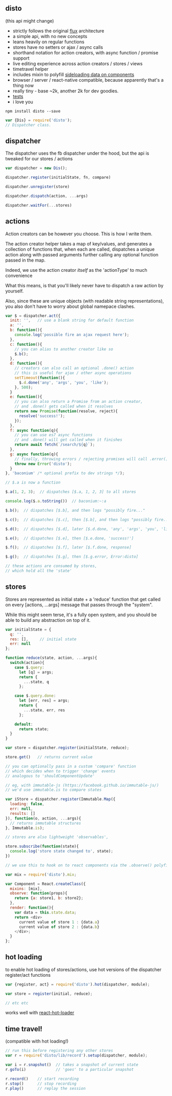 disto
---

(this api might change)

- strictly follows the original [flux](http://facebook.github.io/flux) architecture
- a simple api, with no new concepts
- leans heavily on regular functions
- stores have no setters or ajax / async calls
- shorthand notation for action creators, with async function / promise support
- live editing experience across action creators / stores / views
- timetravel helper
- includes mixin to polyfill [sideloading data on components](https://github.com/facebook/react/issues/3398)
- browser / server / react-native compatible, because apparently that's a thing now
- really tiny - base ~2k, another 2k for dev goodies.
- [tests](https://github.com/threepointone/disto/blob/master/test/index.js)
- i love you

`npm install disto --save`

```js
var {Dis} = require('disto');
// Dispatcher class.
```

dispatcher
---

The dispatcher uses the fb dispatcher under the hood,
but the api is tweaked for our stores / actions

```js
var dispatcher = new Dis();

dispatcher.register(initialState, fn, compare)

dispatcher.unregister(store)

dispatcher.dispatch(action, ...args)

dispatcher.waitFor(...stores)
```

actions
---

Action creators can be however you choose. This is how I write them.

The action creator helper takes a map of key/values,
and generates a collection of functions that, when each are called,
dispatches a unique action along with passed arguments
further calling any optional function passed in the map.

Indeed, we use the action creator *itself* as the 'actionType'
to much convenience

What this means, is that you'll likely
never have to dispatch a raw action by yourself.

Also, since these are unique objects (with readable string representations),
you also don't have to worry about global namepace clashes.

```js
var $ = dispatcher.act({
  init: '',   // use a blank string for default function
  a: '',
  b: function(){
    console.log('possible fire an ajax request here');
  },
  c: function(){
    // you can alias to another creator like so
    $.b();
  },
  d: function(){
    // creators can also call an optional .done() action
    // this is useful for ajax / other async operations
    setTimeout(function(){
      $.d.done('any', 'args', 'you', 'like');
    }, 500);
  }
  e: function(){
    // you can also return a Promise from an action creator,
    // and .done() gets called when it resolves
    return new Promise(function(resolve, reject){
      resolve('success!');
    });
  },
  f: async function(q){
    // you can use es7 async functions
    // and .done() will get called when it finishes
    return await fetch(`/search/${q}`);
  },
  g: async function(q){
    // finally, throwing errors / rejecting promises will call .error()
    throw new Error('disto');
  }
}, 'baconium' /* optional prefix to dev strings */);

// $.a is now a function

$.a(1, 2, 3);  // dispatches [$.a, 1, 2, 3] to all stores

console.log($.a.toString())  // baconium:~:a

$.b();  // dispatches [$.b], and then logs "possibly fire..."

$.c();  // dispatches [$.c], then [$.b], and then logs "possibly fire..."

$.d();  // dispatches [$.d], later [$.d.done, 'any', 'args', 'you', 'like']

$.e();  // dispatches [$.e], then [$.e.done, 'success!']

$.f();  // dispatches [$.f], later [$.f.done, response]

$.g();  // dispatches [$.g], then [$.g.error, Error:disto]

// these actions are consumed by stores,
// which hold all the 'state'
```

stores
---

Stores are represented as initial state + a 'reduce' function
that get called on every [actions, ...args] message
that passes through the "system".

While this might seem terse, it's a fully open system,
and you should be able to build any abstraction on top of it.

```js
var initialState = {
  q: '',
  res: [],     // initial state
  err: null
};

function reduce(state, action, ...args){
  switch(action){
    case $.query:
      let [q] = args;
      return {
        ...state, q
      };

    case $.query.done:
      let [err, res] = args;
      return {
        ...state, err, res
      };

    default:
      return state;
  }
}

var store = dispatcher.register(initialState, reduce);

store.get()   // returns current value

// you can optionally pass in a custom 'compare' function
// which decides when to trigger 'change' events
// analogous to 'shouldComponentUpdate'

// eg, with immutable-js (https://facebook.github.io/immutable-js/)
// we'd use immutable.is to compare states

var iStore = dispatcher.register(Immutable.Map({
  loading: false,
  err: null,
  results: []
}), function(o, action, ...args){
  // returns immutable structures
}, Immutable.is);

// stores are also lightweight 'observables',

store.subscribe(function(state){
  console.log('store state changed to', state);
})

// we use this to hook on to react components via the .observe() polyfill

var mix = require('disto').mix;

var Component = React.createClass({
  mixins: [mix],
  observe: function(props){
    return {a: store1, b: store2};
  },
  render: function(){
    var data = this.state.data;
    return <div>
      current value of store 1 : {data.a}
      current value of store 2 : {data.b}
    </div>;
  }
};

```

hot loading
---

to enable hot loading of stores/actions, use hot versions of the dispatcher register/act functions
```js
var {register, act} = require('disto').hot(dispatcher, module);

var store = register(initial, reduce);

// etc etc
```

works well with [react-hot-loader](https://github.com/gaearon/react-hot-loader/)

time travel!
---

(compatible with hot loading!)

```js
// run this before registering any other stores
var r = require('disto/lib/record').setup(dispatcher, module);

var i = r.snapshot()  // takes a snapshot of current state
r.goTo(i)             // 'goes' to a particular snapshot

r.record()    // start recording
r.stop()      // stop recording
r.play()      // replay the session

```
